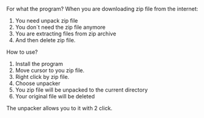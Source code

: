 For what the program? 
When you are downloading zip file from the internet:
1. You need unpack zip file
2. You don`t need the zip file anymore
3. You are extracting files from zip archive
4. And then delete zip file.

How to use?
1. Install the program
2. Move cursor to you zip file.
3. Right click by zip file.
4. Choose unpacker
5. You zip file will be unpacked to the current directory
6. Your original file will be deleted



The unpacker allows you to it with 2 click.
